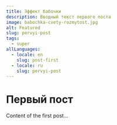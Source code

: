 ```yaml
---
title: Эффект бабочки
description: Вводный текст первого поста
image: babochka-cvety-rozmytost.jpg
alt: Featured
slug: pervyi-post
tags:
  - super
allLanguages:
  - locale: en
    slug: post-first
  - locale: ru
    slug: pervyi-post
---
```


# Первый пост
Content of the first post...